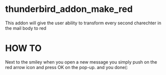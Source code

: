 # thunderbird_addon_make_red
This addon will give the user ability to transform every second charechter in the mail body to red
# HOW TO
Next to the smiley when you open a new message you simply push on the red arrow icon and press OK on the pop-up. and you done(:

